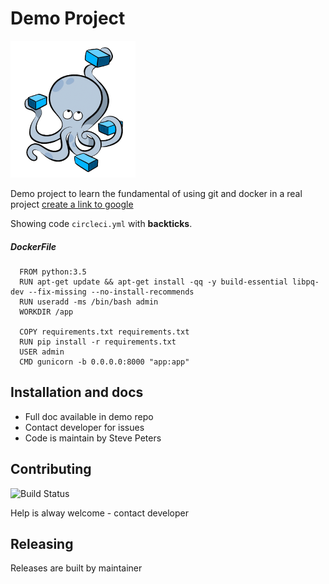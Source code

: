 Demo Project
============

![Docker Compose](https://raw.githubusercontent.com/Stevet3ch/flask-demo/master/docker_logo.png?raw=true)

Demo project to learn the fundamental of using git and docker in a real project
[create a link to google](http://www.google.com)

Showing code `circleci.yml` with __backticks__.



##### DockerFile

```
  FROM python:3.5
  RUN apt-get update && apt-get install -qq -y build-essential libpq-dev --fix-missing --no-install-recommends
  RUN useradd -ms /bin/bash admin
  WORKDIR /app

  COPY requirements.txt requirements.txt
  RUN pip install -r requirements.txt
  USER admin
  CMD gunicorn -b 0.0.0.0:8000 "app:app"
```

Installation and docs
----------------------
- Full doc available in demo repo
- Contact developer for issues
- Code is maintain by Steve Peters

Contributing
-----------------------
![Build Status](https://circleci.com/gh/SteveT3ch/dockerapp2.svg?style=shield&circle-token=7b4e6d5a21bbe95e06b109bca9f5896ca6975516)  

Help is alway welcome - contact developer  

Releasing
------------------------
Releases are built by maintainer
